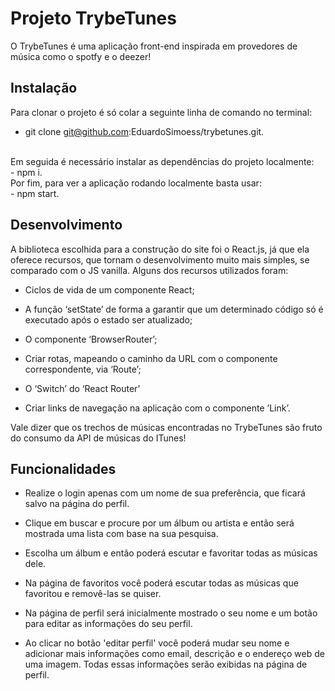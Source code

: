 <h1>Projeto TrybeTunes</h1>

O TrybeTunes é uma aplicação front-end inspirada em provedores de música como o spotfy e o deezer!

<h2>Instalação</h2>

Para clonar o projeto é só colar a seguinte linha de comando no terminal:
<br>
- git clone git@github.com:EduardoSimoess/trybetunes.git.
<br>
Em seguida é necessário instalar as dependências do projeto localmente:
<br>
- npm i.
<br>
Por fim, para ver a aplicação rodando localmente basta usar:
<br>
- npm start.
<br>

<h2>Desenvolvimento</h2>

A biblioteca escolhida para a construção do site foi o React.js, já que ela oferece recursos, que tornam o desenvolvimento muito mais simples, se comparado com o JS vanilla. Alguns dos recursos utilizados foram:

- Ciclos de vida de um componente React;

- A função ‘setState’ de forma a garantir que um determinado código só é executado após o estado ser atualizado;

- O componente ‘BrowserRouter’;

- Criar rotas, mapeando o caminho da URL com o componente correspondente, via ‘Route’;

- O ‘Switch’ do ‘React Router’

- Criar links de navegação na aplicação com o componente ’Link’.

Vale dizer que os trechos de músicas encontradas no TrybeTunes são fruto do consumo da API de músicas do ITunes! 

<h2>Funcionalidades</h2>

- Realize o login apenas com um nome de sua preferência, que ficará salvo na página do perfil.
  
- Clique em buscar e procure por um álbum ou artista e então será mostrada uma lista com base na sua pesquisa.
  
- Escolha um álbum e então poderá escutar e favoritar todas as músicas dele.

- Na página de favoritos você poderá escutar todas as músicas que favoritou e removê-las se quiser.
  
- Na página de perfil será inicialmente mostrado o seu nome e um botão para editar as informações do seu perfil.

- Ao clicar no botão 'editar perfil' você poderá mudar seu nome e adicionar mais informações como email, descrição e o endereço web de uma imagem. Todas essas informações serão exibidas na página de perfil.




